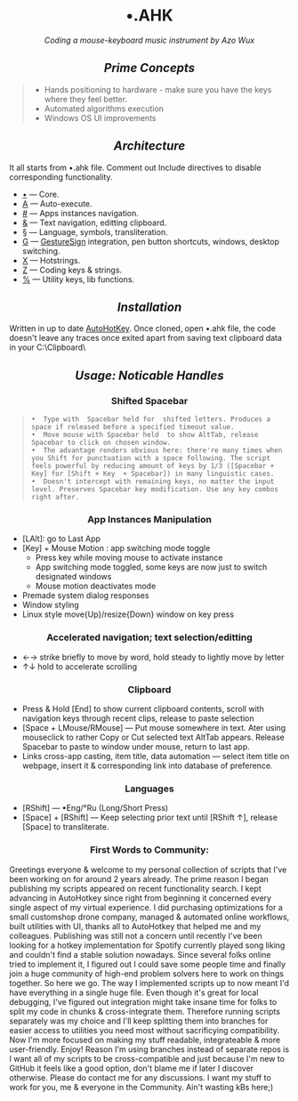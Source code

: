 # <center><b>•.AHK</b></center>
 <center><i>Coding a mouse-keyboard music instrument by Azo Wux</i></center>

## <center><i>Prime Concepts</span></i></center>
>- Hands positioning to hardware - make sure you have the keys where they feel better. 
>- Automated algorithms execution
>- Windows OS UI improvements

## <center><i>Architecture</i></center>
It all starts from •.ahk file. Comment out Include directives to disable corresponding functionality.

 * [•](•.ahk) — Core.
 * [A](A.ahk) — Auto-execute.
 * [#](/#.ahk) — Apps instances navigation.
 * [&](/&.ahk) — Text navigation, editting clipboard.
 * [§](/§.ahk) — Language, symbols, transliteration.
 * [G](/G.ahk) —  [GestureSign](https://gesturesign.win/#/) integration, pen button shortcuts, windows, desktop switching.
 * [X](/X.ahk) — Hotstrings.
 * [Z](Z.ahk) — Coding  keys & strings.
 * [%](%.ahk) — Utility keys, lib functions.

## <center><i>Installation</i></center>
Written in up to date [AutoHotKey](https://www.autohotkey.com/). Once cloned, open •.ahk file, the code doesn't leave any traces once exited apart from saving text clipboard data in your C:\Clipboard\

## <center><i>Usage: Noticable Handles</i></center>

### <center><b>Shifted Spacebar</b></center>
>     •  Type with  Spacebar held for  shifted letters. Produces a space if released before a specified timeout value.
>     •  Move mouse with Spacebar held  to show AltTab, release Spacebar to click on chosen window.
>     •  The advantage renders obvious here: there're many times when you Shift for punctuation with a space following. The script feels powerful by reducing amount of keys by 1/3 ([Spacebar + Key] for [Shift + Key  + Spacebar]) in many linguistic cases.
>     •  Doesn't intercept with remaining keys, no matter the input level. Preserves Spacebar key modification. Use any key combos right after. 

### <center><b>App Instances Manipulation</b></center>
   * [LAlt]: go to Last App
   * [Key] + Mouse Motion : app switching mode toggle
      * Press key while moving mouse to activate instance
      * App switching mode toggled, some keys are now just to switch designated windows
      * Mouse motion deactivates mode
   * Premade system dialog responses
   * Window styling
   * Linux style move{Up}/resize{Down} window on key press
### <center><b>Accelerated navigation; text selection/editting</b></center>
   * ←→ strike briefly to move by word, hold steady to lightly move by letter
   * ↑↓ hold to accelerate scrolling
### <center><b>Clipboard</b></center>
   * Press & Hold [End] to show current clipboard contents, scroll with navigation keys through recent clips, release to paste selection
   * [Space + LMouse/RMouse] — Put mouse somewhere in text. Ater using mouseclick to rather Copy or Cut selected text AltTab appears. Release Spacebar to paste to window under mouse, return to last app.
   * Links cross-app casting, item title, data automation — select item title on webpage, insert it & corresponding link into database of preference.
### <center><b>Languages</b></center>
   * [RShift] — •Eng/°Ru (Long/Short Press)
   * [Space] + [RShift] — Keep selecting prior text until [RShift ↑], release [Space] to transliterate. 

### <center><b>First Words to Community:</b></center>
Greetings everyone & welcome to my personal collection of scripts that I've been working on for around 2 years already. The prime reason I began publishing my scripts appeared on recent functionality search. I kept advancing in AutoHotkey since right from beginning it concerned every single aspect of my virtual experience. I did purchasing optimizations for a small customshop drone company, managed & automated online workflows, built utilities with UI, thanks all to AutoHotkey that helped me and my colleagues. Publishing was still not a concern until recently I've been looking for a hotkey implementation for Spotify currently played song liking and couldn't find a stable solution nowadays. Since several folks online tried to implement it, I figured out I could save some people time and finally join a huge community of high-end problem solvers here to work on things together.
So here we go. The way I implemented scripts up to now meant I'd have everything in a single huge file. Even though it's great for local debugging, I've figured out integration might take insane time for folks to split my code in chunks & cross-integrate them. Therefore running scripts separately was my choice and I'll keep splitting them into branches for easier access to utilities you need most without sacrificying compatibility. Now I'm more focused on making my stuff readable, integrateable & more user-friendly. Enjoy!
Reason I'm using branches instead of separate repos is I want all of my scripts to be cross-compatible and just because I'm new to GitHub it feels like a good option, don't blame me if later I discover otherwise.
Please do contact me for any discussions. I want my stuff to work for you, me & everyone in the Community. Ain't wasting kBs here;)

